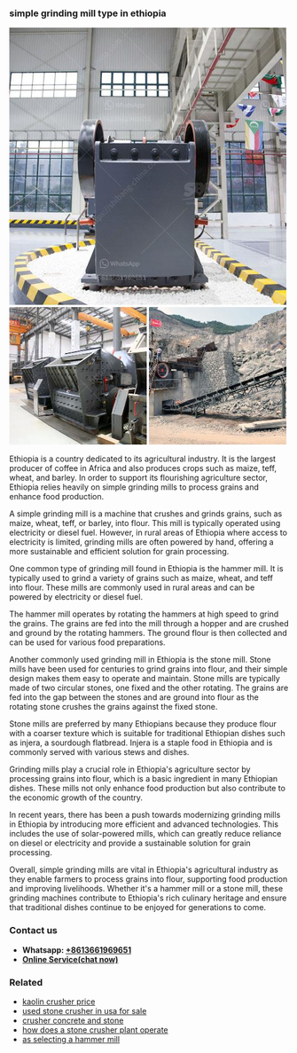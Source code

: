 <h3>simple grinding mill type in ethiopia</h3><img src='1708322997.jpg' alt=''><p>Ethiopia is a country dedicated to its agricultural industry. It is the largest producer of coffee in Africa and also produces crops such as maize, teff, wheat, and barley. In order to support its flourishing agriculture sector, Ethiopia relies heavily on simple grinding mills to process grains and enhance food production.</p><p>A simple grinding mill is a machine that crushes and grinds grains, such as maize, wheat, teff, or barley, into flour. This mill is typically operated using electricity or diesel fuel. However, in rural areas of Ethiopia where access to electricity is limited, grinding mills are often powered by hand, offering a more sustainable and efficient solution for grain processing.</p><p>One common type of grinding mill found in Ethiopia is the hammer mill. It is typically used to grind a variety of grains such as maize, wheat, and teff into flour. These mills are commonly used in rural areas and can be powered by electricity or diesel fuel.</p><p>The hammer mill operates by rotating the hammers at high speed to grind the grains. The grains are fed into the mill through a hopper and are crushed and ground by the rotating hammers. The ground flour is then collected and can be used for various food preparations.</p><p>Another commonly used grinding mill in Ethiopia is the stone mill. Stone mills have been used for centuries to grind grains into flour, and their simple design makes them easy to operate and maintain. Stone mills are typically made of two circular stones, one fixed and the other rotating. The grains are fed into the gap between the stones and are ground into flour as the rotating stone crushes the grains against the fixed stone.</p><p>Stone mills are preferred by many Ethiopians because they produce flour with a coarser texture which is suitable for traditional Ethiopian dishes such as injera, a sourdough flatbread. Injera is a staple food in Ethiopia and is commonly served with various stews and dishes.</p><p>Grinding mills play a crucial role in Ethiopia's agriculture sector by processing grains into flour, which is a basic ingredient in many Ethiopian dishes. These mills not only enhance food production but also contribute to the economic growth of the country.</p><p>In recent years, there has been a push towards modernizing grinding mills in Ethiopia by introducing more efficient and advanced technologies. This includes the use of solar-powered mills, which can greatly reduce reliance on diesel or electricity and provide a sustainable solution for grain processing.</p><p>Overall, simple grinding mills are vital in Ethiopia's agricultural industry as they enable farmers to process grains into flour, supporting food production and improving livelihoods. Whether it's a hammer mill or a stone mill, these grinding machines contribute to Ethiopia's rich culinary heritage and ensure that traditional dishes continue to be enjoyed for generations to come.</p><h3>Contact us</h3><ul><li><strong>Whatsapp:&nbsp;<a href="https://wa.me/8613661969651">+8613661969651</a></strong></li><li><a href="https://swt.shibang-china.com/?git&amp;zhl&amp;simple grinding mill type in ethiopia"><strong>Online Service(chat now)</strong></a></li></ul><h3>Related</h3><ul><li><a href='kaolin crusher price.md'>kaolin crusher price</a></li><li><a href='used stone crusher in usa for sale.md'>used stone crusher in usa for sale</a></li><li><a href='crusher concrete and stone.md'>crusher concrete and stone</a></li><li><a href='how does a stone crusher plant operate.md'>how does a stone crusher plant operate</a></li><li><a href='as selecting a hammer mill.md'>as selecting a hammer mill</a></li></ul>